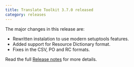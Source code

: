 ```yaml
---
title: Translate Toolkit 3.7.0 released
category: releases
---
```


The major changes in this release are:

- Rewritten instalation to use modern setuptools features.
- Added support for Resource Dictionary format.
- Fixes in the CSV, PO and RC formats.

Read the full [Release notes](https://docs.translatehouse.org/projects/translate-toolkit/en/latest/releases/3.7.0.html) for more details.
